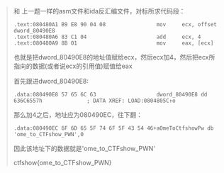 > 和 上一题一样的asm文件和ida反汇编文件，对标所求代码段：
> ```assembly
> .text:080480A1 B9 E8 90 04 08                mov     ecx, offset dword_80490E8
> .text:080480A6 83 C1 04                      add     ecx, 4
> .text:080480A9 8B 01                         mov     eax, [ecx]
> ```
>
> 也就是把dword_80490E8的地址值赋给ecx，然后ecx加4，然后把ecx所指向的数据(或者说ecx的引用值)赋值给eax
>
> 首先跟进dword_80490E8:
> ```assembly
> .data:080490E8 57 65 6C 63                   dword_80490E8 dd 636C6557h              ; DATA XREF: LOAD:0804805C↑o
> ```
>
> 那么加4之后，地址应为080490EC，往下翻：
>
> ```assembly
> .data:080490EC 6F 6D 65 5F 74 6F 5F 43 54 46+aOmeToCtfshowPw db 'ome_to_CTFshow_PWN',0
> ```
>
> 因此该地址下的数据就是'ome_to_CTFshow_PWN'
>
> ctfshow{ome_to_CTFshow_PWN}